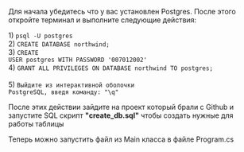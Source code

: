 ﻿<p>Для начала убедитесь что у вас установлен Postgres. После этого откройте терминал и выполните следующие действия:</p>

<span>1) <code>psql -U postgres</code></span><br>
<span>2) <code>CREATE DATABASE northwind;</code></span><br>
<span>3) <code>CREATE USER postgres WITH PASSWORD '007012002'</code></span><br>
<span>4) <code>GRANT ALL PRIVILEGES ON DATABASE northwind TO postgres;
</code></span><br>
<span>5) <code>Выйдите из интерактивной оболочки PostgreSQL, введя команду: "\q"</code></span><br>

<p>После этих действии зайдите на проект который брали с Github и запустите SQL скрипт <b>"create_db.sql"</b> чтобы создать нужные для работы таблицы</p>
<p>Теперь можно запустить файл из Main класса в файле Program.cs</p>


